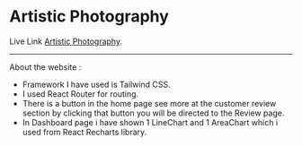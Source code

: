 # Artistic Photography

Live Link [Artistic Photography](https://artistic-photography.netlify.app/).

---

About the website :

- Framework I have used is Tailwind CSS.
- I used React Router for routing.
- There is a button in the home page see more at the customer review section by clicking that button you will be directed to the Review page.
- In Dashboard page i have shown 1 LineChart and 1 AreaChart which i used from React Recharts library.
